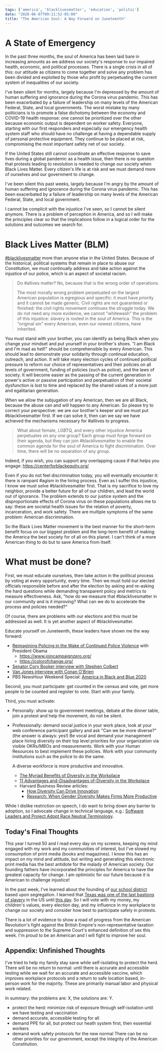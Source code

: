 ```yaml
---
tags: ['america', 'blacklivesmatter', 'education', 'politic']
date: "2020-06-07T09:11:52-05:00"
title: "The American Soul: A Way Forward on Juneteenth"
---
```

# A State of Emergency

In the past three months, the soul of America has been laid bare in increasing amounts as we address our society's response to our impaired health, economic, and political processes. There is a single crisis in all of this: our attitude as citizens to come together and solve any problem has been divided and exploited by those who profit by perpetuating the current system of inequalities of our society.

I've been silent for months, largely because I'm depressed by the amount of human suffering and ignorance during the Corona virus pandemic. This has been exacerbated by a failure of leadership on many levels of the American Federal, State, and local governments. The worst mistake by many politicians is to promote a false dichotomy between the economy and COVID-19 health response: one cannot be prioritized over the other because economic output is dependent on worker safety. Everyone, starting with our first responders and especially our emergency health system staff who should have no challenge at having a dependable supply of personal protective equipment. They continue to be placed at risk, compromising the most important safety net of our society.

If the United States still cannot coordinate an effective response to save lives during a global pandemic as a health issue, then there is no question that protests leading to revolution is needed to change our society when Black Lives Matter. Every citizen's life is at risk and we must demand more of ourselves and our government to change.

I've been silent this past weeks, largely because I'm angry by the amount of human suffering and ignorance during the Corona virus pandemic. This has been exacerbated by a failure of leadership on many levels of the American Federal, State, and local government.

I cannot be complicit with the injustice I've seen, so I cannot be silent anymore. There is a problem of perception in America, and so I will make the principles clear so that the implications follow in a logical order for the solutions and outcomes we search for.

# Black Lives Matter (BLM)

[#blacklivesmatter](https://twitter.com/hashtag/BlackLivesMatter) more than anyone else in the United States.
Because of the historical, political systems that remain in place to abuse our Constitution, we must continually address and take action against the injustice of our police, which is an aspect of societal racism.

> Do #allives matter? No, because that is the wrong order of operations.
>
> The most morally wrong problem perpetuated on the largest American population is egregious and specific: it must have priority and it cannot be made generic. Civil rights are not guaranteed or finished: the civil rights movement continues the struggle today. We do not need any more evidence, we cannot "whitewash" the problem of this injustice: slavery is rooted in the soul of America. This is the "original sin" every American, even our newest citizens, have inherited.

You must stand with your brother, you can identify as being Black when you change your mindset and put yourself in your brother's shoes. "I am Black and I'm mad as hell!" should be comprehensible by every American. This should lead to demonstrate your solidarity through continual education,  outreach, and action. It will take many election cycles of continued political pressure to reform our choice of representatives and their policies on all levels of government, funding of policies (such as police), and the laws of society. It will become easier as the passing of the current generation in power's active or passive participation and perpetuation of their societal dysfunction is lost to time and replaced by the shared values of a more just and egalitarian generation.

When we allow the subjugation of any American, then we are all Black, because the abuse can and will happen to any American. So please try to correct your perspective: we are our brother's keeper and we must put #blacklivesmatter first. If we can solve it, then can we say we have achieved the mechanisms necessary for #alllives to progress.

> What about female, LGBTQ, and every other injustice America perpetuates on any one group? Each group must forge forward on their agenda, but they can join #blacklivesmatter to enable the common agenda for the soul of America to fight discrimination. Over time, there will be no separation of any group.

Indeed, if you wish, you can support any overlapping cause if that helps you engage: https://centerforblackequity.org/

Even if you do not feel discrimination today, you will eventually encounter it: there is rampant #agism in the hiring process. Even as I suffer this injustice, I know we must solve #blacklivesmatter first. That is my sacrifice to love my neighbor, provide a better future for all of our children, and lead the world out of ignorance. The problem extends to our justice system and the disproportionate effects of Corona virus on these populations allows me to say: these are societal health issues for the relation of poverty, incarceration, and work safety. There are multiple symptoms of the same problem: American discrimination.

So the Black Lives Matter movement is the best manner for the short-term benefit focus on our biggest problem and the long-term benefit of making the America the best society for of all on this planet. I can't think of a more American thing to do but to save America from itself.

# What must be done?

First, we must educate ourselves, then take action in the political process by voting at every opportunity, every time. Then we must hold our elected officials responsible before and after the election by asking and re-asking the hard questions while demanding transparent policy and metrics to measure effectiveness. Ask, "how do we measure that #blacklivesmatter in our community and is it improving? What can we do to accelerate the process and policies needed?"

Of course, there are problems with our elections and this must be addressed as well. It is yet another aspect of #blacklivesmatter.

Educate yourself on Juneteenth, these leaders have shown me the way forward:
- [Reimagining Policing in the Wake of Continued Police Violence](https://www.youtube.com/watch?v=yK-p8bS82tY?t=724) with President Obama
  - https://www.joincampaignzero.org/
  - https://colorofchange.org/
- [Senator Cory Booker interview with Stephen Colbert](https://www.youtube.com/watch?v=dS0fNXgAxkw)
- [Van Jones interview with Conan O'Brien](https://www.youtube.com/watch?v=62opaXeyWZY)
- PBS NewsHour Weekend Special: [America in Black and Blue 2020](https://www.pbs.org/video/america-in-black-blue-2020-a-pbs-newshour-weekend-special-4lpnmp/)

Second, you must participate: get counted in the census and vote, get more people to be counted and register to vote. Start with your family.

Third, you must activate:

- Personally: show up to government meetings, debate at the dinner table, join a protest and help the movement, do not be silent.

- Professionally: demand social justice in your work place, look at your web conference participant gallery and ask "Can we be more diverse?" (the answer is always: yes!) Be vocal and demand your management place hiring diversity on their top level priorities for your organization via visible OKRs/MBOs and measurements. Work with your Human Resources to best implement these policies. Work with your community institutions such as the police to do the same.

  A diverse workforce is more productive and innovative.

  - [The Myriad Benefits of Diversity in the Workplace](https://www.entrepreneur.com/article/240550)
  - [11 Advantages and-Disadvantages of-Diversity in the Workplace](https://futureofworking.com/11-advantages-and-disadvantages-of-diversity-in-the-workplace/)
  - Harvard Business Review articles:
    - [How Diversity Can Drive Innovation](https://hbr.org/2013/12/how-diversity-can-drive-innovation)
    - [Research: When Gender Diversity Makes Firms More Productive](https://hbr.org/2019/02/research-when-gender-diversity-makes-firms-more-productive)

While I dislike restriction on speech, I do want to bring down any barrier to adoption, so I advocate change in technical language, e.g.: [Software Leaders and Project Adopt Race Neutral Terminology](https://developers.slashdot.org/story/20/06/14/1722223/github-android-python-go-more-software-adopts-race-neutral-terminology).

## Today's Final Thoughts

This year I turned 50 and I read every day on my screens, keeping my mind engaged with my work and my communities of interest, but I've slowed my consumption of print media (books and magazines). I know this has an impact on my mind and attitude, but writing and generating this electronic print media has the best antidote for the malady of American society. Our founding fathers have incorporated the principles for America to have the greatest capacity for change. I am optimistic for our future because it is American to challenge injustice!

In the past week, I've learned about the founding of [our school district](https://www.eanesisd.net/district/goals) based upon segregation. I learned that [Texas was one of the last bastions of slavery](https://www.tsl.texas.gov/ref/abouttx/juneteenth.html) in the US until [this day](https://en.wikipedia.org/wiki/Juneteenth). So I will vote with my money, my children's values, every election day, and my influence in my workplace to change our society and consider how best to participate safely in protests.

There is a lot of evidence to show a road of progress from the American Revolution's fight against the British Empire's non-representative taxation and suppression to the Supreme Court's enhanced definition of sex this week. I'm proud to be an American and I will fight to improve her soul.

## Appendix: Unfinished Thoughts

I've tried to help my family stay sane while self-isolating to protect the herd. There will be no return to normal: until there is accurate and accessible testing while we wait for an accurate and accessible vaccine, which improves workplace protocols and a return to safe location based, in-person work for the majority. These are primarily manual labor and physical work related.

In summary: the problems are: X, the solutions are: Y.

- protect the herd: minimize risk of exposure through self-isolation until we have testing and vaccination
- demand accurate, accessible testing for all
- demand PPE for all, but protect our heath system first, then essential workers
- demand work safety protocols for the new normal
  There can be no other priorities for our government, except the integrity of the American Constitution.


